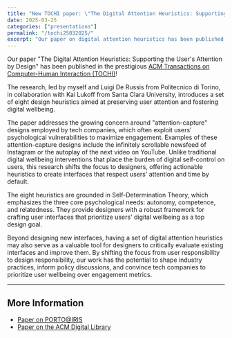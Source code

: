 ```yaml
---
title: "New TOCHI paper: \"The Digital Attention Heuristics: Supporting the User's Attention by Design\""
date: 2025-03-25
categories: ["presentations"]
permalink: "/tochi25032025/"
excerpt: "Our paper on digital attention heuristics has been published in ACM Transactions on Computer-Human Interaction (TOCHI)!"
---
```


Our paper "The Digital Attention Heuristics: Supporting the User's Attention by Design" has been published in the prestigious [ACM Transactions on Computer-Human Interaction (TOCHI)](https://dl.acm.org/journal/tochi)!

The research, led by myself and Luigi De Russis from Politecnico di Torino, in collaboration with Kai Lukoff from Santa Clara University, introduces a set of eight design heuristics aimed at preserving user attention and fostering digital wellbeing.

The paper addresses the growing concern around "attention-capture" designs employed by tech companies, which often exploit users' psychological vulnerabilities to maximize engagement. Examples of these attention-capture designs include the infinitely scrollable newsfeed of Instagram or the autoplay of the next video on YouTube. Unlike traditional digital wellbeing interventions that place the burden of digital self-control on users, this research shifts the focus to designers, offering actionable heuristics to create interfaces that respect users' attention and time by default.

The eight heuristics are grounded in Self-Determination Theory, which emphasizes the three core psychological needs: autonomy, competence, and relatedness. They provide designers with a robust framework for crafting user interfaces that prioritize users' digital wellbeing as a top design goal.

Beyond designing new interfaces, having a set of digital attention heuristics may also serve as a valuable tool for designers to critically evaluate existing interfaces and improve them. By shifting the focus from user responsibility to design responsibility, our work has the potential to shape industry practices, inform policy discussions, and convince tech companies to prioritize user wellbeing over engagement metrics.

---

## More Information

- [Paper on PORTO@IRIS](https://iris.polito.it/handle/11583/2987654)
- [Paper on the ACM Digital Library](https://hdl.handle.net/11583/2998294)
